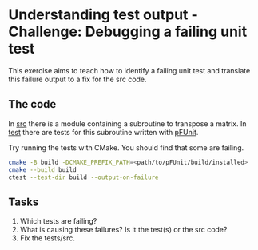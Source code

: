 # Understanding test output - Challenge: Debugging a failing unit test

This exercise aims to teach how to identify a failing unit test and translate this failure output to a fix for the src code.

## The code

In [src](./src/) there is a module containing a subroutine to transpose a matrix. In [test](./test/) there are tests for this
subroutine written with [pFUnit](https://github.com/Goddard-Fortran-Ecosystem/pFUnit).

Try running the tests with CMake. You should find that some are failing.

```sh
cmake -B build -DCMAKE_PREFIX_PATH=<path/to/pFUnit/build/installed>
cmake --build build
ctest --test-dir build --output-on-failure
```

## Tasks

1. Which tests are failing?
2. What is causing these failures? Is it the test(s) or the src code?
3. Fix the tests/src.
